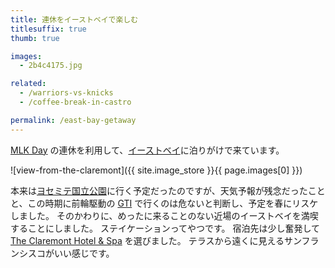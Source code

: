 ```yaml
---
title: 連休をイーストベイで楽しむ
titlesuffix: true
thumb: true

images:
  - 2b4c4175.jpg

related:
  - /warriors-vs-knicks
  - /coffee-break-in-castro

permalink: /east-bay-getaway
---
```


[MLK Day](https://ja.wikipedia.org/wiki/キング牧師記念日) の連休を利用して、[イーストベイ](https://ja.wikipedia.org/wiki/イーストベイ_(サンフランシスコ・ベイエリア))に泊りがけで来ています。

![view-from-the-claremont]({{ site.image_store }}{{ page.images[0] }})

本来は[ヨセミテ国立公園](https://ja.wikipedia.org/wiki/ヨセミテ国立公園)に行く予定だったのですが、天気予報が残念だったことと、この時期に前輪駆動の [GTI](https://sp.volkswagen.co.jp/gti/) で行くのは危ないと判断し、予定を春にリスケしました。
そのかわりに、めったに来ることのない近場のイーストベイを満喫することにしました。
ステイケーションってやつです。
宿泊先は少し奮発して [The Claremont Hotel & Spa](https://www.fairmont.jp/claremont-berkeley/) を選びました。
テラスから遠くに見えるサンフランシスコがいい感じです。

